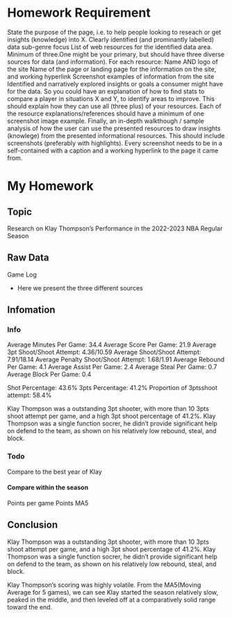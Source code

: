 # Homework Requirement
State the purpose of the page, i.e. to help people looking to reseach or get insights (knowledge) into X.
Clearly identified (and prominantly labelled) data sub-genre focus
List of web resources for the identified data area. Minimum of three.One might be your primary, but should have three diverse sources for data (and information). For each resource:
Name AND logo of the site
Name of the page or landing page for the information on the site, and working hyperlink
Screenshot examples of information from the site
Identified and narratively explored insights or goals a consumer might have for the data. So you could have an explanation of how to find stats to compare a player in situations X and Y, to identify areas to improve. This should explain how they can use all (three plus) of your resources. Each of the resource explanations/references should have a minimum of one screenshot image example.
Finally, an in-depth walkthough / sample analysis of how the user can use the presented resources to draw insights (knowlege) from the presented informational resources. This should include screenshots (preferably with highlights).
Every screenshot needs to be in a self-contained with a caption and a working hyperlink to the page it came from.

# My Homework
## Topic
Research on Klay Thompson’s Performance in the 2022-2023 NBA Regular Season
## Raw Data
Game Log
- Here we present the three different sources
## Infomation
### Info
Average Minutes Per Game: 34.4
Average Score Per Game: 21.9
Average 3pt Shoot/Shoot Attempt:  4.36/10.59
Average Shoot/Shoot Attempt: 7.91/18.14
Average Penalty Shoot/Shoot Attempt: 1.68/1.91
Average Rebound Per Game: 4.1
Average Assist Per Game: 2.4
Average Steal Per Game: 0.7
Average Block Per Game: 0.4

Shot Percentage: 43.6%
3pts Percentage: 41.2%
Proportion of 3ptsshoot attempt: 58.4%

Klay Thompson was a outstanding 3pt shooter, with more than 10 3pts shoot attempt per game, and a high 3pt shoot percentage of 41.2%.
Klay Thompson was a single function socrer, he didn’t provide significant help on defend to the team, as shown on his relatively low rebound, steal, and block. 


### Todo
Compare to the best year of Klay
#### Compare within the season
Points per game
Points MA5
## Conclusion
Klay Thompson was a outstanding 3pt shooter, with more than 10 3pts shoot attempt per game, and a high 3pt shoot percentage of 41.2%.
Klay Thompson was a single function socrer, he didn’t provide significant help on defend to the team, as shown on his relatively low rebound, steal, and block. 

Klay Thompson’s scoring was highly volatile. 
From the MA5(Moving Average for 5 games), we can see Klay started the season relatively slow, peaked in the middle, and then leveled off at a comparatively solid range toward the end.

